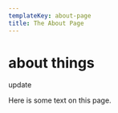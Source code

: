 ```yaml
---
templateKey: about-page
title: The About Page
---
```

# about things

update

Here is some text on this page.
